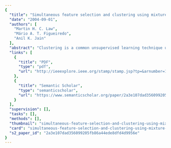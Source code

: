 ```yaml
---
{
  "title": "Simultaneous feature selection and clustering using mixture models",
  "date": "2004-09-01",
  "authors": [
    "Martin H. C. Law",
    "Mário A. T. Figueiredo",
    "Anil K. Jain"
  ],
  "abstract": "Clustering is a common unsupervised learning technique used to discover group structure in a set of data. While there exist many algorithms for clustering, the important issue of feature selection, that is, what attributes of the data should be used by the clustering algorithms, is rarely touched upon. Feature selection for clustering is difficult because, unlike in supervised learning, there are no class labels for the data and, thus, no obvious criteria to guide the search. Another important problem in clustering is the determination of the number of clusters, which clearly impacts and is influenced by the feature selection issue. In this paper, we propose the concept of feature saliency and introduce an expectation-maximization (EM) algorithm to estimate it, in the context of mixture-based clustering. Due to the introduction of a minimum message length model selection criterion, the saliency of irrelevant features is driven toward zero, which corresponds to performing feature selection. The criterion and algorithm are then extended to simultaneously estimate the feature saliencies and the number of clusters.",
  "links": [
    {
      "title": "PDF",
      "type": "pdf",
      "url": "http://ieeexplore.ieee.org/stamp/stamp.jsp?tp=&arnumber=1316850"
    },
    {
      "title": "Semantic Scholar",
      "type": "semanticscholar",
      "url": "https://www.semanticscholar.org/paper/2a3e107dad356099205fb86a44ede8dfd4d9956e"
    }
  ],
  "supervision": [],
  "tasks": [],
  "methods": [],
  "thumbnail": "simultaneous-feature-selection-and-clustering-using-mixture-models-thumb.jpg",
  "card": "simultaneous-feature-selection-and-clustering-using-mixture-models-card.jpg",
  "s2_paper_id": "2a3e107dad356099205fb86a44ede8dfd4d9956e"
}
---
```


